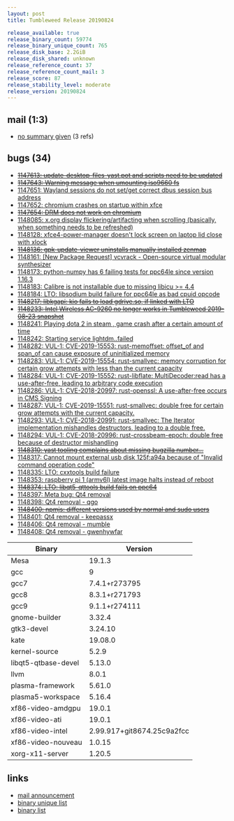 ```yaml
---
layout: post
title: Tumbleweed Release 20190824

release_available: true
release_binary_count: 59774
release_binary_unique_count: 765
release_disk_base: 2.2GiB
release_disk_shared: unknown
release_reference_count: 37
release_reference_count_mail: 3
release_score: 87
release_stability_level: moderate
release_version: 20190824
---
```


## mail (1:3)

- [no summary given](https://lists.opensuse.org/opensuse-factory/2019-08/msg00233.html) (3 refs)

## bugs (34)

<!--more-->

- ~~[1147613: update-desktop-files-yast.pot and scripts need to be updated](https://bugzilla.opensuse.org/show_bug.cgi?id=1147613)~~
- ~~[1147643: Warning message when umounting iso9660 fs](https://bugzilla.opensuse.org/show_bug.cgi?id=1147643)~~
- [1147651: Wayland sessions do not set/get correct dbus session bus address](https://bugzilla.opensuse.org/show_bug.cgi?id=1147651)
- [1147652: chromium crashes on startup within xfce](https://bugzilla.opensuse.org/show_bug.cgi?id=1147652)
- ~~[1147654: DRM does not work on chromium](https://bugzilla.opensuse.org/show_bug.cgi?id=1147654)~~
- [1148085: x.org display flickering/artifacting when scrolling (basically, when something needs to be refreshed)](https://bugzilla.opensuse.org/show_bug.cgi?id=1148085)
- [1148128: xfce4-power-manager doesn't lock screen on laptop lid close with xlock](https://bugzilla.opensuse.org/show_bug.cgi?id=1148128)
- ~~[1148136: gpk-update-viewer uninstalls manually installed zenmap](https://bugzilla.opensuse.org/show_bug.cgi?id=1148136)~~
- [1148161: \[New Package Request\] vcvrack - Open-source virtual modular synthesizer](https://bugzilla.opensuse.org/show_bug.cgi?id=1148161)
- [1148173: python-numpy has 6 failing tests for ppc64le since version 1.16.3](https://bugzilla.opensuse.org/show_bug.cgi?id=1148173)
- [1148183: Calibre is not installable due to missing libicu >= 4.4](https://bugzilla.opensuse.org/show_bug.cgi?id=1148183)
- [1148184: LTO: libsodium build failure for ppc64le as bad cpuid opcode](https://bugzilla.opensuse.org/show_bug.cgi?id=1148184)
- ~~[1148217: libkgapi: kio fails to load gdrive.so, if linked with LTO](https://bugzilla.opensuse.org/show_bug.cgi?id=1148217)~~
- ~~[1148233: Intel Wireless AC-9260 no longer works in Tumbleweed 2019-08-23 snapshot](https://bugzilla.opensuse.org/show_bug.cgi?id=1148233)~~
- [1148241: Playing dota 2 in steam , game crash after a certain amount of time](https://bugzilla.opensuse.org/show_bug.cgi?id=1148241)
- [1148242: Starting service lightdm..failed](https://bugzilla.opensuse.org/show_bug.cgi?id=1148242)
- [1148282: VUL-1: CVE-2019-15553: rust-memoffset: offset_of and span_of can cause exposure of uninitialized memory](https://bugzilla.opensuse.org/show_bug.cgi?id=1148282)
- [1148283: VUL-1: CVE-2019-15554: rust-smallvec: memory corruption for certain grow attempts with less than the current capacity](https://bugzilla.opensuse.org/show_bug.cgi?id=1148283)
- [1148284: VUL-1: CVE-2019-15552: rust-libflate: MultiDecoder:read has a use-after-free, leading to arbitrary code execution](https://bugzilla.opensuse.org/show_bug.cgi?id=1148284)
- [1148286: VUL-1: CVE-2018-20997: rust-openssl: A use-after-free occurs in CMS Signing](https://bugzilla.opensuse.org/show_bug.cgi?id=1148286)
- [1148287: VUL-1: CVE-2019-15551: rust-smallvec: double free for certain grow attempts with the current capacity.](https://bugzilla.opensuse.org/show_bug.cgi?id=1148287)
- [1148293: VUL-1: CVE-2018-20991: rust-smallvec: The Iterator implementation mishandles destructors, leading to a double free.](https://bugzilla.opensuse.org/show_bug.cgi?id=1148293)
- [1148294: VUL-1: CVE-2018-20996: rust-crossbeam-epoch: double free because of destructor mishandling](https://bugzilla.opensuse.org/show_bug.cgi?id=1148294)
- ~~[1148310: yast tooling complains about missing bugzilla number...](https://bugzilla.opensuse.org/show_bug.cgi?id=1148310)~~
- [1148317: Cannot mount external usb disk 125f:a94a because of "Invalid command operation code"](https://bugzilla.opensuse.org/show_bug.cgi?id=1148317)
- [1148335: LTO: cxxtools build failure](https://bugzilla.opensuse.org/show_bug.cgi?id=1148335)
- [1148353: raspberry pi 1 (armv6l) latest image halts instead of reboot](https://bugzilla.opensuse.org/show_bug.cgi?id=1148353)
- ~~[1148374: LTO: libqt5-qttools build fails on ppc64](https://bugzilla.opensuse.org/show_bug.cgi?id=1148374)~~
- [1148397: Meta bug: Qt4 removal](https://bugzilla.opensuse.org/show_bug.cgi?id=1148397)
- [1148398: Qt4 removal - qgo](https://bugzilla.opensuse.org/show_bug.cgi?id=1148398)
- ~~[1148400: npmjs: different versions used by normal and sudo users](https://bugzilla.opensuse.org/show_bug.cgi?id=1148400)~~
- [1148401: Qt4 removal - keepassx](https://bugzilla.opensuse.org/show_bug.cgi?id=1148401)
- [1148406: Qt4 removal - mumble](https://bugzilla.opensuse.org/show_bug.cgi?id=1148406)
- [1148408: Qt4 removal - gwenhywfar](https://bugzilla.opensuse.org/show_bug.cgi?id=1148408)

Binary | Version
--- | ---
Mesa | 19.1.3
gcc | 9
gcc7 | 7.4.1+r273795
gcc8 | 8.3.1+r271793
gcc9 | 9.1.1+r274111
gnome-builder | 3.32.4
gtk3-devel | 3.24.10
kate | 19.08.0
kernel-source | 5.2.9
libqt5-qtbase-devel | 5.13.0
llvm | 8.0.1
plasma-framework | 5.61.0
plasma5-workspace | 5.16.4
xf86-video-amdgpu | 19.0.1
xf86-video-ati | 19.0.1
xf86-video-intel | 2.99.917+git8674.25c9a2fcc
xf86-video-nouveau | 1.0.15
xorg-x11-server | 1.20.5

## links

- [mail announcement](https://lists.opensuse.org/opensuse-factory/2019-08/msg00230.html)
- [binary unique list](http://download.opensuse.org/history/20190824/rpm.unique.list)
- [binary list](http://download.opensuse.org/history/20190824/rpm.list)
